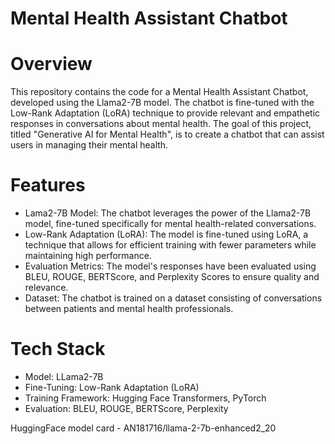 # Mental Health Assistant Chatbot

# Overview
This repository contains the code for a Mental Health Assistant Chatbot, developed using the Llama2-7B model. The chatbot is fine-tuned with the Low-Rank Adaptation (LoRA) technique to provide relevant and empathetic responses in conversations about mental health. The goal of this project, titled "Generative AI for Mental Health", is to create a chatbot that can assist users in managing their mental health.

# Features
- Lama2-7B Model: The chatbot leverages the power of the Llama2-7B model, fine-tuned specifically for mental health-related conversations.
- Low-Rank Adaptation (LoRA): The model is fine-tuned using LoRA, a technique that allows for efficient training with fewer parameters while maintaining high performance.
- Evaluation Metrics: The model's responses have been evaluated using BLEU, ROUGE, BERTScore, and Perplexity Scores to ensure quality and relevance.
- Dataset: The chatbot is trained on a dataset consisting of conversations between patients and mental health professionals.

# Tech Stack
- Model: LLama2-7B
- Fine-Tuning: Low-Rank Adaptation (LoRA)
- Training Framework: Hugging Face Transformers, PyTorch
- Evaluation: BLEU, ROUGE, BERTScore, Perplexity

HuggingFace model card - AN181716/llama-2-7b-enhanced2_20
